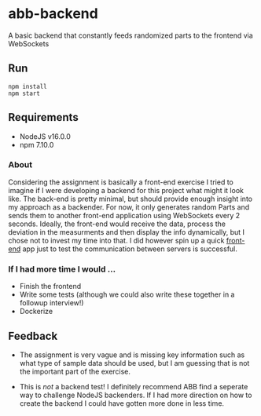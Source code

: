 # abb-backend

A basic backend that constantly feeds randomized parts to the frontend via WebSockets 

## Run

```
npm install
npm start
```

## Requirements
- NodeJS v16.0.0
- npm 7.10.0

### About

Considering the assignment is basically a front-end exercise I tried to imagine if I were developing a backend for this project what might it look like.
The back-end is pretty minimal, but should provide enough insight into my approach as a backender.  For now, it only generates random Parts and sends
them to another front-end application using WebSockets every 2 seconds.  Ideally, the front-end would receive the data, process the deviation in the
measurments and then display the info dynamically, but I chose not to invest my time into that.  I did however spin up a quick [front-end](https://github.com/louis-sanchez/abb-frontend) app just to test the communication
between servers is successful.  

### If I had more time I would ...

- Finish the frontend
- Write some tests (although we could also write these together in a followup interview!)
- Dockerize

## Feedback

- The assignment is very vague and is missing key information such as what type of sample data should be used, but I am guessing that is not the
important part of the exercise.

- This is *not* a backend test!  I definitely recommend ABB find a seperate way to challenge NodeJS backenders.  If I had more direction on how to create the backend I could have
gotten more done in less time.  
